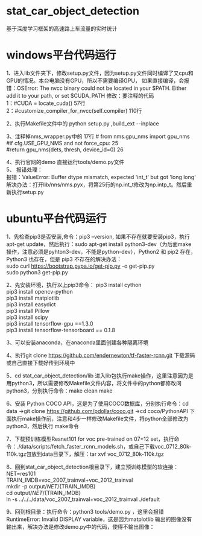 # stat_car_object_detection
基于深度学习框架的高速路上车流量的实时统计
# windows平台代码运行
  
1、进入lib文件夹下，修改setup.py文件，因为setup.py文件同时编译了又cpu和GPU的情况。本台电脑没有GPU，所以不需要编译GPU，
   如果直接编译，会报错：OSError: The nvcc binary could not be located in your $PATH. Either add it to your path, or set $CUDA_PATH
  修改：要注释的代码  
  1：#CUDA = locate_cuda()  57行  
  2：#customize_compiler_for_nvcc(self.compiler) 110行
    
2、执行Makefile文件中的 python setup.py ,build_ext --inplace
  
3、注释掉nms_wrapper.py中的  17行 # from nms.gpu_nms import gpu_nms  
     #if cfg.USE_GPU_NMS and not force_cpu:   25  
     #return gpu_nms(dets, thresh, device_id=0)  26  
  
4、执行官网的demo  直接运行tools/demo.py文件  
5、 报错处理：  
  报错：ValueError: Buffer dtype mismatch, expected 'int_t' but got 'long long'  
  解决办法：打开lib/nns/nms.pyx，将第25行的np.int_t修改为np.intp_t。然后重新执行setup.py  

# ubuntu平台代码运行
  
1、先检查pip3是否安装,命令：pip3 –version, 如果不存在就要安装pip3，执行apt-get update，然后执行：sudo apt-get install python3-dev（为后面make操作，注意必须是pyhton3-dev，不能是python-dev），Python2 和 pip2 存在， Python3 也存在，但是 pip3 不存在的解决办法：  
    sudo curl https://bootstrap.pypa.io/get-pip.py -o get-pip.py  
    sudo python3  get-pip.py
      
2、先安装环境，执行以上pip3命令：  pip3 install cython  
                                  pip3 install opencv-python  
                                  pip3 install matplotlib  
                                  pip3 install easydict  
                                  pip3 install Pillow  
                                  pip3 install scipy  
                                  pip3 install tensorflow-gpu ==1.3.0      
                                  pip3 install tensorflow-tensorboard == 0.1.8  
  
3、可以安装anaconda，在anaconda里面创建各种隔离环境
  
4、执行git clone https://github.com/endernewton/tf-faster-rcnn.git  下载源码或自己直接下载好传到环境中
  
5、cd stat_car_object_detection/lib 进入lib包执行make操作，这里注意因为是用python3，所以需要修改Makefile文件内容，将文件中的python都修改问python3，分别执行命令：make clean   make
  
6、安装 Python COCO API，这是为了使用COCO数据库，分别执行命令：cd data ->git clone https://github.com/pdollar/coco.git ->cd coco/PythonAPI 下面执行make操作前，注意和4步一样修改Makefile文件，将python全部修改为python3，然后执行 make命令
  
7、下载预训练模型Resnet101 for voc pre-trained on 07+12 set，执行命令：./data/scripts/fetch_faster_rcnn_models.sh，或自己下载voc_0712_80k-110k.tgz包放到data目录下，解压：tar xvf voc_0712_80k-110k.tgz
  
8、回到stat_car_object_detection根目录下，建立预训练模型的软连接：  
      NET=res101  
      TRAIN_IMDB=voc_2007_trainval+voc_2012_trainval  
      mkdir -p output/${NET}/${TRAIN_IMDB}  
      cd output/${NET}/${TRAIN_IMDB}  
      ln -s ../../../data/voc_2007_trainval+voc_2012_trainval ./default  
	
9、回到根目录：执行命令：python3 tools/demo.py ，这里会报错RuntimeError: Invalid DISPLAY variable，这是因为matplotlib 输出的图像没有输出来，解决办法是修改demo.py中的代码，使得不输出图像：



